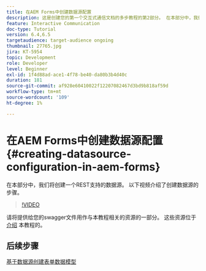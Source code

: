 ```yaml
---
title: 在AEM Forms中创建数据源配置
description: 这是创建您的第一个交互式通信文档的多步教程的第2部分。 在本部分中，我们将创建一个REST支持的数据源。  以下视频介绍了创建数据源的步骤。
feature: Interactive Communication
doc-type: Tutorial
version: 6.4,6.5
targetaudience: target-audience ongoing
thumbnail: 27765.jpg
jira: KT-5954
topic: Development
role: Developer
level: Beginner
exl-id: 1f4d88ad-ace1-4f78-be40-da80b3b4d40c
duration: 181
source-git-commit: af928e60410022f12207082467d3bd9b818af59d
workflow-type: tm+mt
source-wordcount: '109'
ht-degree: 1%

---
```


# 在AEM Forms中创建数据源配置{#creating-datasource-configuration-in-aem-forms}

在本部分中，我们将创建一个REST支持的数据源。  以下视频介绍了创建数据源的步骤。

>[!VIDEO](https://video.tv.adobe.com/v/27765?quality=12&learn=on)

请将提供给您的swagger文件用作与本教程相关的资源的一部分。 这些资源位于 [介绍](introduction.md) 本教程的。

## 后续步骤

[基于数据源创建表单数据模型](./create-form-data-model.md)
